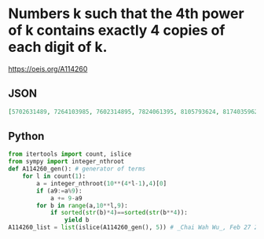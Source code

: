 # Numbers k such that the 4th power of k contains exactly 4 copies of each digit of k\.
https://oeis.org/A114260
## JSON
```JSON
[5702631489, 7264103985, 7602314895, 7824061395, 8105793624, 8174035962, 8304269175, 8904623175, 8923670541, 9451360827, 9785261403, 9804753612, 9846032571, 57026314890, 59730829461, 60947591328, 64017823995, 65190218436, 67024081935, 70645192839, 72641039850, 74991208356]
```
## Python
```Python
from itertools import count, islice
from sympy import integer_nthroot
def A114260_gen(): # generator of terms
    for l in count(1):
        a = integer_nthroot(10**(4*l-1),4)[0]
        if (a9:=a%9):
            a += 9-a9
        for b in range(a,10**l,9):
            if sorted(str(b)*4)==sorted(str(b**4)):
                yield b
A114260_list = list(islice(A114260_gen(), 5)) # _Chai Wah Wu_, Feb 27 2024
```
